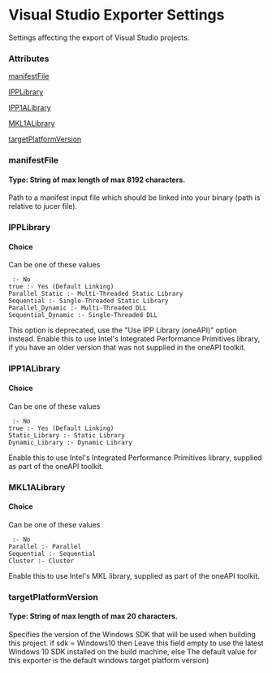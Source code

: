 # Visual Studio Exporter Settings #

Settings affecting the export of Visual Studio projects.

### Attributes ###
[manifestFile](#manifestfile)

[IPPLibrary](#ipplibrary)

[IPP1ALibrary](#ipp1alibrary)

[MKL1ALibrary](#mkl1alibrary)

[targetPlatformVersion](#targetplatformversion)


### manifestFile
#### Type: String of max length of max 8192 characters. ####
Path to a manifest input file which should be linked into your binary (path is relative to jucer file).
### IPPLibrary
#### Choice ####
Can be one of these values
```
 :- No
true :- Yes (Default Linking)
Parallel_Static :- Multi-Threaded Static Library
Sequential :- Single-Threaded Static Library
Parallel_Dynamic :- Multi-Threaded DLL
Sequential_Dynamic :- Single-Threaded DLL
```
This option is deprecated, use the "Use IPP Library (oneAPI)" option instead. Enable this to use Intel's Integrated Performance Primitives library, if you have an older version that was not supplied in the oneAPI toolkit.
### IPP1ALibrary
#### Choice ####
Can be one of these values
```
 :- No
true :- Yes (Default Linking)
Static_Library :- Static Library
Dynamic_Library :- Dynamic Library
```
Enable this to use Intel's Integrated Performance Primitives library, supplied as part of the oneAPI toolkit.
### MKL1ALibrary
#### Choice ####
Can be one of these values
```
 :- No
Parallel :- Parallel
Sequential :- Sequential
Cluster :- Cluster
```
Enable this to use Intel's MKL library, supplied as part of the oneAPI toolkit.
### targetPlatformVersion
#### Type: String of max length of max 20 characters. ####
Specifies the version of the Windows SDK that will be used when building this project. if sdk = Windows10 then Leave this field empty to use the latest Windows 10 SDK installed on the build machine, else
                   The default value for this exporter is the default windows target platform version)
